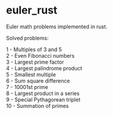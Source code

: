 # euler_rust
Euler math problems implemented in rust. 

Solved problems:

1   -   Multiples of 3 and 5 <br />
2   -   Even Fibonacci numbers <br />
3   -   Largest prime factor <br />
4   -   Largest palindrome product <br />
5   -   Smallest multiple <br />
6   -   Sum square difference <br />
7   -   10001st prime <br />
8   -   Largest product in a series <br />
9   -   Special Pythagorean triplet <br />
10  -   Summation of primes
